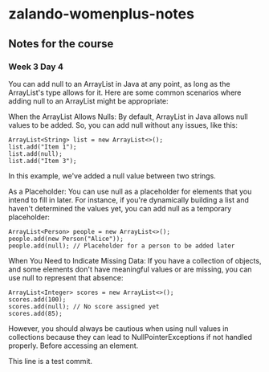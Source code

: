 # zalando-womenplus-notes
## Notes for the course
### Week 3 Day 4
You can add null to an ArrayList in Java at any point, as long as the ArrayList's type allows for it. Here are some common scenarios where adding null to an ArrayList might be appropriate:

When the ArrayList Allows Nulls: By default, ArrayList in Java allows null values to be added. So, you can add null without any issues, like this:

```
ArrayList<String> list = new ArrayList<>();
list.add("Item 1");
list.add(null);
list.add("Item 3");
```
In this example, we've added a null value between two strings.

As a Placeholder: You can use null as a placeholder for elements that you intend to fill in later. For instance, if you're dynamically building a list and haven't determined the values yet, you can add null as a temporary placeholder:

```
ArrayList<Person> people = new ArrayList<>();
people.add(new Person("Alice"));
people.add(null); // Placeholder for a person to be added later
```

When You Need to Indicate Missing Data: If you have a collection of objects, and some elements don't have meaningful values or are missing, you can use null to represent that absence:

```
ArrayList<Integer> scores = new ArrayList<>();
scores.add(100);
scores.add(null); // No score assigned yet
scores.add(85);
```

However, you should always be cautious when using null values in collections because they can lead to NullPointerExceptions if not handled properly. Before accessing an element.

This line is a test commit. 
